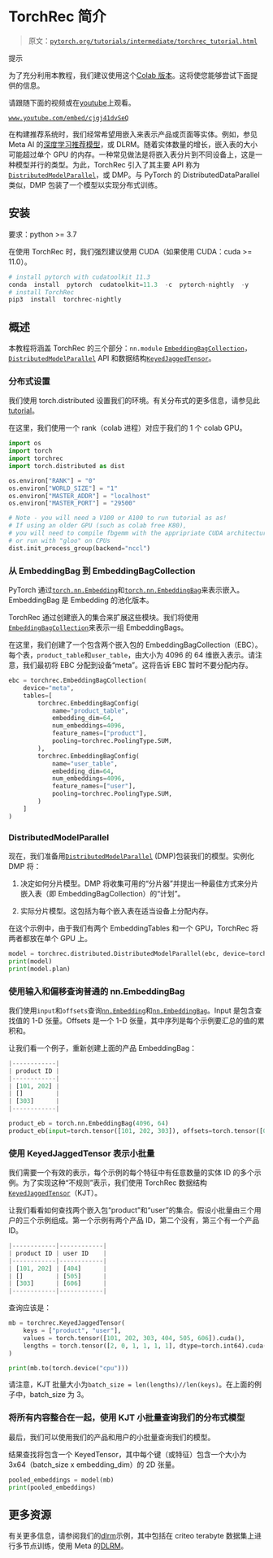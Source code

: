 # TorchRec 简介

> 原文：[`pytorch.org/tutorials/intermediate/torchrec_tutorial.html`](https://pytorch.org/tutorials/intermediate/torchrec_tutorial.html)

提示

为了充分利用本教程，我们建议使用这个[Colab 版本](https://colab.research.google.com/github/pytorch/torchrec/blob/main/Torchrec_Introduction.ipynb)。这将使您能够尝试下面提供的信息。

请跟随下面的视频或在[youtube](https://www.youtube.com/watch?v=cjgj41dvSeQ)上观看。

[`www.youtube.com/embed/cjgj41dvSeQ`](https://www.youtube.com/embed/cjgj41dvSeQ)

在构建推荐系统时，我们经常希望用嵌入来表示产品或页面等实体。例如，参见 Meta AI 的[深度学习推荐模型](https://arxiv.org/abs/1906.00091)，或 DLRM。随着实体数量的增长，嵌入表的大小可能超过单个 GPU 的内存。一种常见做法是将嵌入表分片到不同设备上，这是一种模型并行的类型。为此，TorchRec 引入了其主要 API 称为[`DistributedModelParallel`](https://pytorch.org/torchrec/torchrec.distributed.html#torchrec.distributed.model_parallel.DistributedModelParallel)，或 DMP。与 PyTorch 的 DistributedDataParallel 类似，DMP 包装了一个模型以实现分布式训练。

## 安装

要求：python >= 3.7

在使用 TorchRec 时，我们强烈建议使用 CUDA（如果使用 CUDA：cuda >= 11.0）。

```py
# install pytorch with cudatoolkit 11.3
conda  install  pytorch  cudatoolkit=11.3  -c  pytorch-nightly  -y
# install TorchRec
pip3  install  torchrec-nightly 
```

## 概述

本教程将涵盖 TorchRec 的三个部分：`nn.module` [`EmbeddingBagCollection`](https://pytorch.org/torchrec/torchrec.modules.html#torchrec.modules.embedding_modules.EmbeddingBagCollection)，[`DistributedModelParallel`](https://pytorch.org/torchrec/torchrec.distributed.html#torchrec.distributed.model_parallel.DistributedModelParallel) API 和数据结构[`KeyedJaggedTensor`](https://pytorch.org/torchrec/torchrec.sparse.html#torchrec.sparse.jagged_tensor.JaggedTensor)。

### 分布式设置

我们使用 torch.distributed 设置我们的环境。有关分布式的更多信息，请参见此[tutorial](https://pytorch.org/tutorials/beginner/dist_overview.html)。

在这里，我们使用一个 rank（colab 进程）对应于我们的 1 个 colab GPU。

```py
import os
import torch
import torchrec
import torch.distributed as dist

os.environ["RANK"] = "0"
os.environ["WORLD_SIZE"] = "1"
os.environ["MASTER_ADDR"] = "localhost"
os.environ["MASTER_PORT"] = "29500"

# Note - you will need a V100 or A100 to run tutorial as as!
# If using an older GPU (such as colab free K80),
# you will need to compile fbgemm with the appripriate CUDA architecture
# or run with "gloo" on CPUs
dist.init_process_group(backend="nccl") 
```

### 从 EmbeddingBag 到 EmbeddingBagCollection

PyTorch 通过[`torch.nn.Embedding`](https://pytorch.org/docs/stable/generated/torch.nn.Embedding.html)和[`torch.nn.EmbeddingBag`](https://pytorch.org/docs/stable/generated/torch.nn.EmbeddingBag.html)来表示嵌入。EmbeddingBag 是 Embedding 的池化版本。

TorchRec 通过创建嵌入的集合来扩展这些模块。我们将使用[`EmbeddingBagCollection`](https://pytorch.org/torchrec/torchrec.modules.html#torchrec.modules.embedding_modules.EmbeddingBagCollection)来表示一组 EmbeddingBags。

在这里，我们创建了一个包含两个嵌入包的 EmbeddingBagCollection（EBC）。每个表，`product_table`和`user_table`，由大小为 4096 的 64 维嵌入表示。请注意，我们最初将 EBC 分配到设备“meta”。这将告诉 EBC 暂时不要分配内存。

```py
ebc = torchrec.EmbeddingBagCollection(
    device="meta",
    tables=[
        torchrec.EmbeddingBagConfig(
            name="product_table",
            embedding_dim=64,
            num_embeddings=4096,
            feature_names=["product"],
            pooling=torchrec.PoolingType.SUM,
        ),
        torchrec.EmbeddingBagConfig(
            name="user_table",
            embedding_dim=64,
            num_embeddings=4096,
            feature_names=["user"],
            pooling=torchrec.PoolingType.SUM,
        )
    ]
) 
```

### DistributedModelParallel

现在，我们准备用[`DistributedModelParallel`](https://pytorch.org/torchrec/torchrec.distributed.html#torchrec.distributed.model_parallel.DistributedModelParallel) (DMP)包装我们的模型。实例化 DMP 将：

1.  决定如何分片模型。DMP 将收集可用的“分片器”并提出一种最佳方式来分片嵌入表（即 EmbeddingBagCollection）的“计划”。

1.  实际分片模型。这包括为每个嵌入表在适当设备上分配内存。

在这个示例中，由于我们有两个 EmbeddingTables 和一个 GPU，TorchRec 将两者都放在单个 GPU 上。

```py
model = torchrec.distributed.DistributedModelParallel(ebc, device=torch.device("cuda"))
print(model)
print(model.plan) 
```

### 使用输入和偏移查询普通的 nn.EmbeddingBag

我们使用`input`和`offsets`查询[`nn.Embedding`](https://pytorch.org/docs/stable/generated/torch.nn.Embedding.html)和[`nn.EmbeddingBag`](https://pytorch.org/docs/stable/generated/torch.nn.EmbeddingBag.html)。Input 是包含查找值的 1-D 张量。Offsets 是一个 1-D 张量，其中序列是每个示例要汇总的值的累积和。

让我们看一个例子，重新创建上面的产品 EmbeddingBag：

```py
|------------|
| product ID |
|------------|
| [101, 202] |
| []         |
| [303]      |
|------------| 
```

```py
product_eb = torch.nn.EmbeddingBag(4096, 64)
product_eb(input=torch.tensor([101, 202, 303]), offsets=torch.tensor([0, 2, 2])) 
```

### 使用 KeyedJaggedTensor 表示小批量

我们需要一个有效的表示，每个示例的每个特征中有任意数量的实体 ID 的多个示例。为了实现这种“不规则”表示，我们使用 TorchRec 数据结构[`KeyedJaggedTensor`](https://pytorch.org/torchrec/torchrec.sparse.html#torchrec.sparse.jagged_tensor.JaggedTensor)（KJT）。

让我们看看如何查找两个嵌入包“product”和“user”的集合。假设小批量由三个用户的三个示例组成。第一个示例有两个产品 ID，第二个没有，第三个有一个产品 ID。

```py
|------------|------------|
| product ID | user ID    |
|------------|------------|
| [101, 202] | [404]      |
| []         | [505]      |
| [303]      | [606]      |
|------------|------------| 
```

查询应该是：

```py
mb = torchrec.KeyedJaggedTensor(
    keys = ["product", "user"],
    values = torch.tensor([101, 202, 303, 404, 505, 606]).cuda(),
    lengths = torch.tensor([2, 0, 1, 1, 1, 1], dtype=torch.int64).cuda(),
)

print(mb.to(torch.device("cpu"))) 
```

请注意，KJT 批量大小为`batch_size = len(lengths)//len(keys)`。在上面的例子中，batch_size 为 3。

### 将所有内容整合在一起，使用 KJT 小批量查询我们的分布式模型

最后，我们可以使用我们的产品和用户的小批量查询我们的模型。

结果查找将包含一个 KeyedTensor，其中每个键（或特征）包含一个大小为 3x64（batch_size x embedding_dim）的 2D 张量。

```py
pooled_embeddings = model(mb)
print(pooled_embeddings) 
```

## 更多资源

有关更多信息，请参阅我们的[dlrm](https://github.com/pytorch/torchrec/tree/main/examples/dlrm)示例，其中包括在 criteo terabyte 数据集上进行多节点训练，使用 Meta 的[DLRM](https://arxiv.org/abs/1906.00091)。
